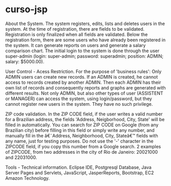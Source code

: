 # curso-jsp

About the System.
The system registers, edits, lists and deletes users in the system. At the time of registration, there are fields to be validated. 
Registration is only finalized when all fields are validated. Below the registration form, there are some users who have already been registered in the system.
It can generate reports on users and generate a salary comparison chart. The initial login to the system is done through the user super-admin 
(login: super-admin; password: superadmin; position: ADMIN; salary: $5000.00).

User Control - Acess Restriction.
For the purpose of 'business rules': Only ADMIN users can create new records. If an ADMIN is created, he cannot access to records created by another ADMIN. 
Then each ADMIN has their own list of records and consequently reports and graphs are generated with different results. Not only ADMIN, but also other types of user 
(ASSISTENT or MANAGER) can access the system, using login/password, but they cannot register new users in the system. They have no such privilege.

ZIP code validation.
In the ZIP CODE field, if the user writes a valid number for a Brazilian address, the fields 'Address, Neigborhood, City, State' will be filled in automatically. 
You can search for ZIP CODE on Google (from any Brazilian city) before filling in this field or simply write any number, and manually fill in the â€˜Address, 
Neighborhood, City, Stateâ€™ fields with any name, just for testing purposes. Do not use the '-' character in the ZIPCODE field, if you copy this number from a 
Google search. 2 examples of ZIPCODE, from two addresses in the city of Rio de Janeiro: 20021000 and 22031000.

Tools - Technical information.
Eclipse IDE, Postgresql Database, Java Server Pages and Servlets, JavaScript, JasperReports, Bootstrap, EC2 Amazon Technology.
